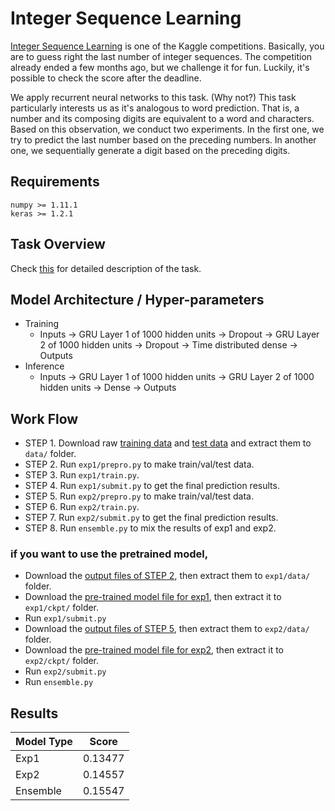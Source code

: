 ﻿# Integer Sequence Learning

[Integer Sequence Learning](https://www.kaggle.com/c/integer-sequence-learning) is one of the Kaggle competitions. Basically, you are to guess right the last number of integer sequences. The competition already ended a few months ago, but we challenge it for fun. Luckily, it's possible to check the score after the deadline. 

We apply recurrent neural networks to this task. (Why not?) This task particularly interests us as it's analogous to word prediction. That is, a number and its composing digits are equivalent to a word and characters. Based on this observation, we conduct two experiments. In the first one, we try to predict the last number based on the preceding numbers. In another one, we sequentially generate a digit based on the preceding digits. 

## Requirements

    numpy >= 1.11.1
    keras >= 1.2.1

## Task Overview

Check [this](https://www.kaggle.com/c/integer-sequence-learning) for detailed description of the task.


## Model Architecture / Hyper-parameters

 * Training
   * Inputs -> GRU Layer 1 of 1000 hidden units -> Dropout -> GRU Layer 2 of 1000 hidden units -> Dropout -> Time distributed dense -> Outputs
 * Inference
   * Inputs -> GRU Layer 1 of 1000 hidden units -> GRU Layer 2 of 1000 hidden units -> Dense -> Outputs

## Work Flow

* STEP 1. Download raw [training data](https://www.kaggle.com/c/integer-sequence-learning/download/train.csv.zip) and [test data](https://www.kaggle.com/c/integer-sequence-learning/download/test.csv.zip) and extract them to `data/` folder.
* STEP 2. Run `exp1/prepro.py` to make train/val/test data.
* STEP 3. Run `exp1/train.py`.
* STEP 4. Run `exp1/submit.py` to get the final prediction results.
* STEP 5. Run `exp2/prepro.py` to make train/val/test data.
* STEP 6. Run `exp2/train.py`.
* STEP 7. Run `exp2/submit.py` to get the final prediction results.
* STEP 8. Run `ensemble.py` to mix the results of exp1 and exp2.

### if you want to use the pretrained model,

* Download the [output files of STEP 2](https://drive.google.com/open?id=0B0ZXk88koS2KZVpfVXo3Tzd1YjA), then extract them to `exp1/data/` folder.
* Download the [pre-trained model file for exp1](https://drive.google.com/open?id=0B0ZXk88koS2KUkx2VFF2cjRuUnM), then extract it to `exp1/ckpt/` folder.
* Run `exp1/submit.py`
* Download the [output files of STEP 5](https://drive.google.com/open?id=0B0ZXk88koS2KcEZsMDIzWmlQdDg), then extract them to `exp2/data/` folder.
* Download the [pre-trained model file for exp2](https://drive.google.com/open?id=0B0ZXk88koS2KU0l1S1hTcVpwUW8), then extract it to `exp2/ckpt/` folder.
* Run `exp2/submit.py`
* Run `ensemble.py`

## Results

| Model Type | Score  |
|-- | -- |
| Exp1 | 0.13477 |
| Exp2 | 0.14557|
| Ensemble | 0.15547 |
